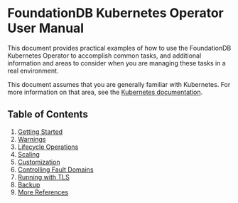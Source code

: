 # FoundationDB Kubernetes Operator User Manual

This document provides practical examples of how to use the FoundationDB Kubernetes Operator to accomplish common tasks, and additional information and areas to consider when you are managing these tasks in a real environment.

This document assumes that you are generally familiar with Kubernetes. For more information on that area, see the [Kubernetes documentation](https://kubernetes.io/docs/home/).

## Table of Contents

1. [Getting Started](getting_started.md)
1. [Warnings](warnings.md)
1. [Lifecycle Operations](operations.md)
1. [Scaling](scaling.md)
1. [Customization](customization.md)
1. [Controlling Fault Domains](fault_domains.md)
1. [Running with TLS](tls.md)
1. [Backup](backup.md)
1. [More References](more.md)
